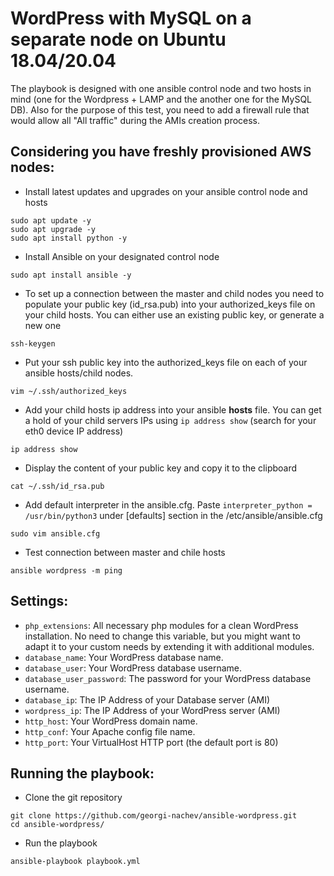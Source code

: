 # WordPress with MySQL on a separate node on Ubuntu 18.04/20.04

The playbook is designed with one ansible control node and two hosts in mind (one for the Wordpress + LAMP and the another one for the MySQL DB). Also for the purpose of this test, you need to add a firewall rule that would allow all "All traffic" during the AMIs creation process.

## Considering you have freshly provisioned AWS nodes:

- Install latest updates and upgrades on your ansible control node and hosts
```shell
sudo apt update -y
sudo apt upgrade -y
sudo apt install python -y
```
- Install Ansible on your designated control node
```shell
sudo apt install ansible -y
```
- To set up a connection between the master and child nodes you need to populate your public key (id_rsa.pub) into your authorized_keys file on your child hosts. You can either use an existing public key, or generate a new one 
 ```shell
 ssh-keygen
 ```
 - Put your ssh public key into the authorized_keys file on each of your ansible hosts/child nodes.
```shell
vim ~/.ssh/authorized_keys
```
- Add your child hosts ip address into your ansible **hosts** file. You can get a hold of your child servers IPs using `ip address show` (search for your eth0 device IP address)
```shell
ip address show
```
- Display the content of your public key and copy it to the clipboard
 ```shell
cat ~/.ssh/id_rsa.pub
```
- Add default interpreter in the ansible.cfg. Paste `interpreter_python = /usr/bin/python3` under [defaults] section in the /etc/ansible/ansible.cfg
```shell
sudo vim ansible.cfg
```
- Test connection between master and chile hosts
```shell
ansible wordpress -m ping
```

## Settings:

- `php_extensions`:  All necessary php modules for a clean WordPress installation. No need to change this variable, but you might want to adapt it to your custom needs by extending it with additional modules.  
- `database_name`: Your WordPress database name.
- `database_user`: Your WordPress database username.
- `database_user_password`: The password for your WordPress database username.
- `database_ip`: The IP Address of your Database server (AMI)
- `wordpress_ip`: The IP Address of your WordPress server (AMI)
- `http_host`: Your WordPress domain name.
- `http_conf`: Your Apache config file name.
- `http_port`: Your VirtualHost HTTP port (the default port is 80)

## Running the playbook:

- Clone the git repository
```shell
git clone https://github.com/georgi-nachev/ansible-wordpress.git
cd ansible-wordpress/
``` 
- Run the playbook
```shell
ansible-playbook playbook.yml
```
